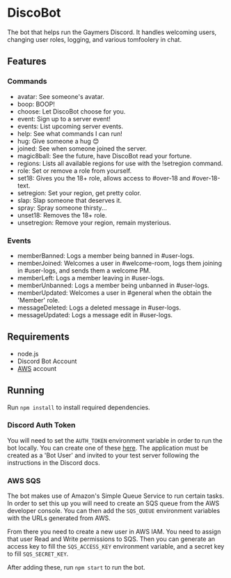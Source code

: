 DiscoBot
========

The bot that helps run the Gaymers Discord. It handles welcoming users,
changing user roles, logging, and various tomfoolery in chat.

Features
--------

### Commands
- avatar: See someone's avatar.
- boop: BOOP!
- choose: Let DiscoBot choose for you.
- event: Sign up to a server event!
- events: List upcoming server events.
- help: See what commands I can run!
- hug: Give someone a hug :blush:
- joined: See when someone joined the server.
- magic8ball: See the future, have DiscoBot read your fortune.
- regions: Lists all available regions for use with the !setregion command.
- role: Set or remove a role from yourself.
- set18: Gives you the 18+ role, allows access to #over-18 and #over-18-text.
- setregion: Set your region, get pretty color.
- slap: Slap someone that deserves it.
- spray: Spray someone thirsty...
- unset18: Removes the 18+ role.
- unsetregion: Remove your region, remain mysterious.

### Events
- memberBanned: Logs a member being banned in #user-logs.
- memberJoined: Welcomes a user in #welcome-room, logs them joining
  in #user-logs, and sends them a welcome PM.
- memberLeft: Logs a member leaving in #user-logs.
- memberUnbanned: Logs a member being unbanned in #user-logs.
- memberUpdated: Welcomes a user in #general when the obtain the 'Member' role.
- messageDeleted: Logs a deleted message in #user-logs.
- messageUpdated: Logs a message edit in #user-logs.

Requirements
------------

- node.js
- Discord Bot Account
- [AWS](https://aws.amazon.com/) account

Running
-------

Run `npm install` to install required dependencies.

### Discord Auth Token

You will need to set the `AUTH_TOKEN` environment variable in order to run the
bot locally. You can create one of these
[here](https://discordapp.com/developers/applications/me). The application must
be created as a 'Bot User' and invited to your test server following the
instructions in the Discord docs.

### AWS SQS

The bot makes use of Amazon's Simple Queue Service to run certain tasks. In order to set this up you will need to create an SQS queue from the AWS developer console. You can then add the `SQS_QUEUE` environment variables with the URLs generated from AWS.

From there you need to create a new user in AWS IAM. You need to assign that user Read and Write permissions to SQS. Then you can generate an access key to fill the `SQS_ACCESS_KEY` environment variable, and a secret key to fill `SQS_SECRET_KEY`.

After adding these, run `npm start` to run the bot.
